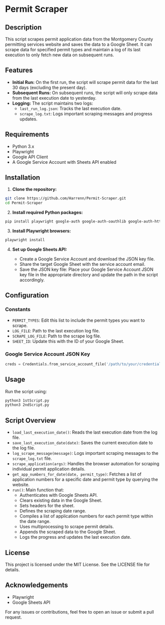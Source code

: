 # Permit Scraper

## Description

This script scrapes permit application data from the Montgomery County permitting services website and saves the data to a Google Sheet. It can scrape data for specified permit types and maintain a log of its last execution to only fetch new data on subsequent runs.

## Features

*   **Initial Run:** On the first run, the script will scrape permit data for the last 30 days (excluding the present day).
*   **Subsequent Runs:** On subsequent runs, the script will only scrape data from the last execution date to yesterday.
*   **Logging:** The script maintains two logs:
    *   `last_run_log.json`: Tracks the last execution date.
    *   `scrape_log.txt`: Logs important scraping messages and progress updates.

## Requirements

*   Python 3.x
*   Playwright
*   Google API Client
*   A Google Service Account with Sheets API enabled

## Installation

1.  **Clone the repository:**

```bash
git clone https://github.com/Harrenn/Permit-Scraper.git
cd Permit-Scraper
```

2.  **Install required Python packages:**

```bash
pip install playwright google-auth google-auth-oauthlib google-auth-httplib2 google-api-python-client
```

3.  **Install Playwright browsers:**

```bash
playwright install
```

4.  **Set up Google Sheets API:**

    *   Create a Google Service Account and download the JSON key file.
    *   Share the target Google Sheet with the service account email.
    *   Save the JSON key file: Place your Google Service Account JSON key file in the appropriate directory and update the path in the script accordingly.

## Configuration

### Constants

*   `PERMIT_TYPES`: Edit this list to include the permit types you want to scrape.
*   `LOG_FILE`: Path to the last execution log file.
*   `SCRAPE_LOG_FILE`: Path to the scrape log file.
*   `SHEET_ID`: Update this with the ID of your Google Sheet.

### Google Service Account JSON Key

```python
creds = Credentials.from_service_account_file('/path/to/your/credentials.json', scopes=['https://www.googleapis.com/auth/spreadsheets'])
```

## Usage

Run the script using:

```bash
python3 1stScript.py
python3 2ndScript.py
```

## Script Overview

*   `load_last_execution_date()`: Reads the last execution date from the log file.
*   `save_last_execution_date(date)`: Saves the current execution date to the log file.
*   `log_scrape_message(message)`: Logs important scraping messages to the `scrape_log.txt` file.
*   `scrape_application(args)`: Handles the browser automation for scraping individual permit application details.
*   `get_app_numbers_for_date(date, permit_type)`: Fetches a list of application numbers for a specific date and permit type by querying the website.
*   `run()`: Main function that:
    *   Authenticates with Google Sheets API.
    *   Clears existing data in the Google Sheet.
    *   Sets headers for the sheet.
    *   Defines the scraping date range.
    *   Compiles a list of application numbers for each permit type within the date range.
    *   Uses multiprocessing to scrape permit details.
    *   Appends the scraped data to the Google Sheet.
    *   Logs the progress and updates the last execution date.

## License

This project is licensed under the MIT License. See the LICENSE file for details.

## Acknowledgements

*   Playwright
*   Google Sheets API

For any issues or contributions, feel free to open an issue or submit a pull request.
